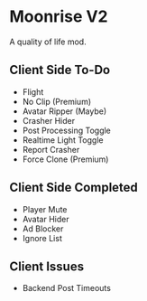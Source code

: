 # Moonrise V2
A quality of life mod.

## Client Side To-Do
* Flight
* No Clip (Premium)
* Avatar Ripper (Maybe)
* Crasher Hider
* Post Processing Toggle
* Realtime Light Toggle
* Report Crasher
* Force Clone (Premium)

## Client Side Completed
* Player Mute
* Avatar Hider
* Ad Blocker
* Ignore List

## Client Issues
* Backend Post Timeouts
